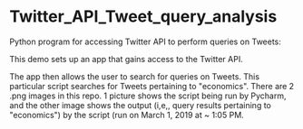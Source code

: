 # Twitter_API_Tweet_query_analysis
Python program for  accessing Twitter API to perform queries on Tweets:

This demo sets up an app that gains access to the Twitter API.

The app then allows the user to search for queries on Tweets. This particular script searches for Tweets pertaining to 
"economics". There are 2 .png images in this repo. 1 picture shows the script being run by Pycharm, and the other image shows the output (i,e,, query results pertaining to "economics") by the script (run on March 1, 2019 at ~ 1:05 PM.
